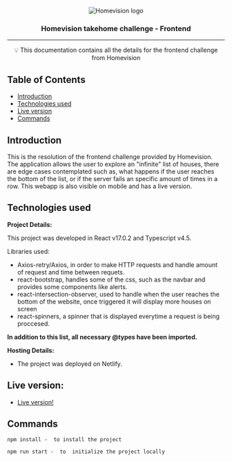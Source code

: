 <p align="center">
 <img src="https://assets.website-files.com/605bb511622896024b160957/60afecbad76dc0756328b3a3_HomeVisionLogo_Black_MedRes.png" alt="Homevision logo"></a>
</p>

<h3 align="center">Homevision takehome challenge - Frontend  </h3>


---

<p align = "center">💡 This documentation contains all the details for the frontend challenge from Homevision </p>


## Table of Contents

- [Introduction](#introduction)
- [Technologies used](#tech_used)
- [Live version](#live)
- [Commands](#cmds)

## Introduction <a name = "introduction"></a>

This is the resolution of the frontend challenge provided by Homevision. The application allows the user to explore an "infinite" list of houses, there are edge cases contemplated such as, what happens if the user reaches the bottom of the list, or if the server fails an specific amount of times in a row. This webapp is also visible on mobile and has a live version.

## Technologies used <a name = "tech_used"></a>

**Project Details:**

This project was developed in React v17.0.2 and Typescript v4.5. 

Libraries used:

- Axios-retry/Axios, in order to make HTTP requests and handle amount of request and time between requets.
- react-bootstrap, handles some of the css, such as the navbar and provides some components like alerts.
- react-intersection-observer, used to handle when the user reaches the bottom of the website, once triggered it will display more houses on screen
- react-spinners, a spinner that is displayed everytime a request is being proccesed.

**In addition to this list, all necessary @types have been imported.**


**Hosting Details:**
- The project was deployed on Netlify.

## Live version: <a name = "live"></a>

  - [Live version!](https://homevision-challenge.netlify.app/)

## Commands <a name = "cmds"></a>


```
npm install -  to install the project
```
```
npm run start -  to  initialize the project locally
```

